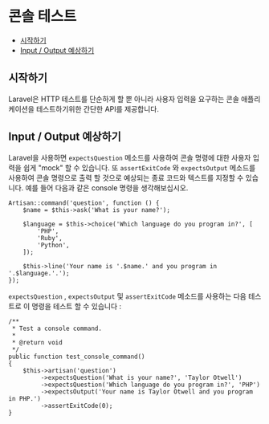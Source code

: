 # 콘솔 테스트

- [시작하기](#introduction)
- [Input / Output 예상하기](#expecting-input-and-output)

## 시작하기

Laravel은 HTTP 테스트를 단순하게 할 뿐 아니라 사용자 입력을 요구하는 콘솔 애플리케이션을 테스트하기위한 간단한 API를 제공합니다.

<a name="expecting-input-and-output"></a>
## Input / Output 예상하기

Laravel을 사용하면 `expectsQuestion` 메소드를 사용하여 콘솔 명령에 대한 사용자 입력을 쉽게 "mock" 할 수 있습니다. 또 `assertExitCode` 와 `expectsOutput` 메소드를 사용하여 콘솔 명령으로 출력 할 것으로 예상되는 종료 코드와 텍스트를 지정할 수 있습니다. 예를 들어 다음과 같은 console 명령을 생각해보십시오.

    Artisan::command('question', function () {
        $name = $this->ask('What is your name?');

        $language = $this->choice('Which language do you program in?', [
            'PHP',
            'Ruby',
            'Python',
        ]);

        $this->line('Your name is '.$name.' and you program in '.$language.'.');
    });

`expectsQuestion` , `expectsOutput` 및 `assertExitCode` 메소드를 사용하는 다음 테스트로 이 명령을 테스트 할 수 있습니다 :

    /**
     * Test a console command.
     *
     * @return void
     */
    public function test_console_command()
    {
        $this->artisan('question')
             ->expectsQuestion('What is your name?', 'Taylor Otwell')
             ->expectsQuestion('Which language do you program in?', 'PHP')
             ->expectsOutput('Your name is Taylor Otwell and you program in PHP.')
             ->assertExitCode(0);
    }


